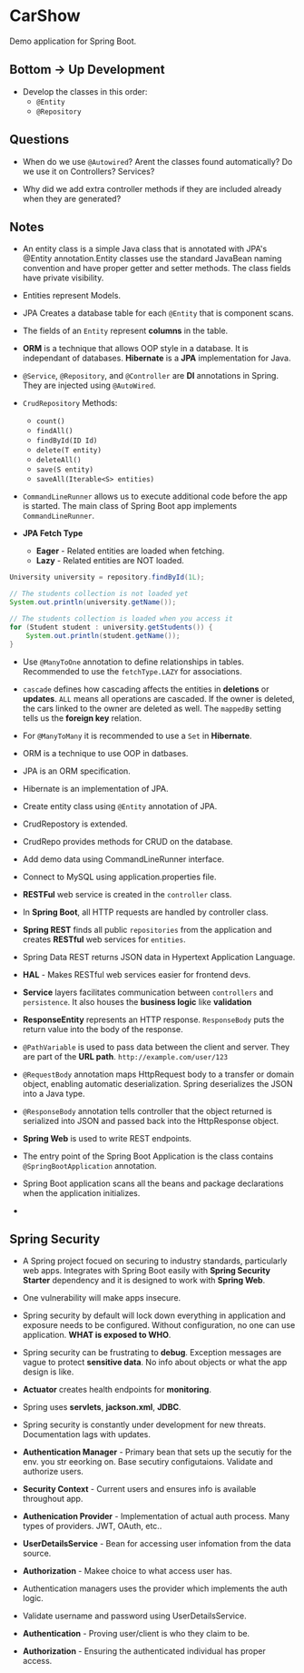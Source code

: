 # CarShow #

Demo application for Spring Boot.

## Bottom -> Up Development ##

* Develop the classes in this order:
    * `@Entity`
    * `@Repository`


## Questions ##

* When do we use `@Autowired`? Arent the classes found automatically? Do we use
  it on Controllers? Services? 

* Why did we add extra controller methods if they are included already when
  they are generated?


## Notes ##

* An entity class is a simple Java class that is annotated with JPA's @Entity 
  annotation.Entity classes use the standard JavaBean naming convention and have 
  proper getter and setter methods. The class fields have private visibility.

* Entities represent Models.

* JPA Creates a database table for each `@Entity` that is component scans.

* The fields of an `Entity` represent **columns** in the table.

* **ORM** is a technique that allows OOP style in a database. It is independant
  of databases. **Hibernate** is a **JPA** implementation for Java.

* `@Service`, `@Repository`, and `@Controller` are **DI** annotations in Spring.
  They are injected using `@AutoWired`.

* `CrudRepository` Methods:
    * `count()`
    * `findAll()`
    * `findById(ID Id)`
    * `delete(T entity)`
    * `deleteAll()`
    * `save(S entity)`
    * `saveAll(Iterable<S> entities)`

* `CommandLineRunner` allows us to execute additional code before the app is
   started. The main class of Spring Boot app implements `CommandLineRunner`.

* **JPA Fetch Type**
    * **Eager** - Related entities are loaded when fetching.
    * **Lazy** - Related entities are NOT loaded. 
```java
University university = repository.findById(1L);

// The students collection is not loaded yet
System.out.println(university.getName());

// The students collection is loaded when you access it
for (Student student : university.getStudents()) {
    System.out.println(student.getName());
}
```

* Use `@ManyToOne` annotation to define relationships in tables. Recommended to
  use the `fetchType.LAZY` for associations. 

* `cascade` defines how cascading affects the entities in **deletions** or
  **updates**. `ALL` means all operations are cascaded. If the owner is deleted,
  the cars linked to the owner are deleted as well. The `mappedBy` setting tells
  us the **foreign key** relation.

* For `@ManyToMany` it is recommended to use a `Set` in **Hibernate**.

* ORM is a technique to use OOP in datbases.
* JPA is an ORM specification.
* Hibernate is an implementation of JPA.

* Create entity class using `@Entity` annotation of JPA.
* CrudRepostory is extended.
* CrudRepo provides methods for CRUD on the database.
* Add demo data using CommandLineRunner interface.
* Connect to MySQL using application.properties file.

* **RESTFul** web service is created in the `controller` class.
* In **Spring Boot**, all HTTP requests are handled by controller class.

* **Spring REST** finds all public `repositories` from the application
  and creates **RESTful** web services for `entities`.

* Spring Data REST returns JSON data in Hypertext Application Language.
* **HAL** - Makes RESTful web services easier for frontend devs.

* **Service** layers facilitates communication between `controllers` and
  `persistence`. It also houses the **business logic** like **validation**


* **ResponseEntity** represents an HTTP response. `ResponseBody` puts
  the return value into the body of the response.

* `@PathVariable` is used to pass data between the client and server. They
  are part of the **URL path**.
    `http://example.com/user/123`

* `@RequestBody` annotation maps HttpRequest body to a transfer or domain
  object, enabling automatic deserialization. Spring deserializes the
  JSON into a Java type.

* `@ResponseBody` annotation tells controller that the object returned
  is serialized into JSON and passed back into the HttpResponse object.

* **Spring Web** is used to write REST endpoints.

* The entry point of the Spring Boot Application is the class contains 
  `@SpringBootApplication` annotation.

* Spring Boot application scans all the beans and package declarations
  when the application initializes. 

*  

## Spring Security ##

* A Spring project focued on securing to industry standards, particularly web
  apps. Integrates with Spring Boot easily with **Spring Security Starter**
  dependency and it is designed to work with **Spring Web**.

* One vulnerability will make apps insecure.

* Spring security by default will lock down everything in application and
  exposure needs to be configured. Without configuration, no one can use
  application. **WHAT is exposed to WHO**.

* Spring security can be frustrating to **debug**. Exception messages are
  vague to protect **sensitive data**. No info about objects or what the app
  design is like.

* **Actuator** creates health endpoints for **monitoring**. 

* Spring uses **servlets**, **jackson.xml**, **JDBC**. 

* Spring security is constantly under development for new threats. Documentation
  lags with updates. 

* **Authentication Manager** - Primary bean that sets up the secutiy for the 
  env. you str eeorking on. Base secutiry configutaions. Validate and authorize
  users. 

* **Security Context** - Current users and ensures info is available throughout
  app. 

* **Authenication Provider** - Implementation of actual auth process. Many types
  of providers. JWT, OAuth, etc..

* **UserDetailsService** - Bean for accessing user infomation from the data
  source.

* **Authorization** - Makee choice to what access user has.

* Authentication managers uses the provider which implements the auth logic.
* Validate username and password using UserDetailsService. 

* **Authentication** - Proving user/client is who they claim to be.
* **Authorization** - Ensuring the authenticated individual has proper access.